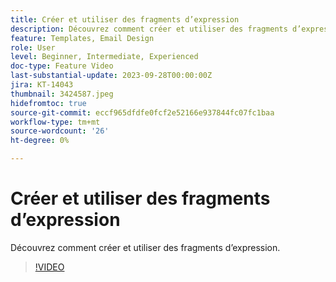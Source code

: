 ```yaml
---
title: Créer et utiliser des fragments d’expression
description: Découvrez comment créer et utiliser des fragments d’expression.
feature: Templates, Email Design
role: User
level: Beginner, Intermediate, Experienced
doc-type: Feature Video
last-substantial-update: 2023-09-28T00:00:00Z
jira: KT-14043
thumbnail: 3424587.jpeg
hidefromtoc: true
source-git-commit: eccf965dfdfe0fcf2e52166e937844fc07fc1baa
workflow-type: tm+mt
source-wordcount: '26'
ht-degree: 0%

---
```



# Créer et utiliser des fragments d’expression

Découvrez comment créer et utiliser des fragments d’expression.

>[!VIDEO](https://video.tv.adobe.com/v/3424587/?learn=on)
